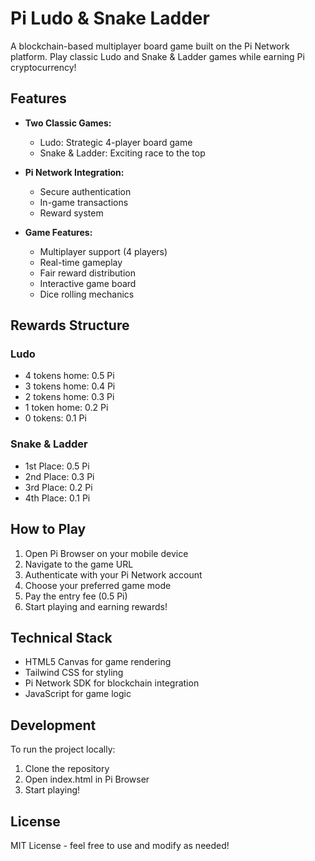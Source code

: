 # Pi Ludo & Snake Ladder

A blockchain-based multiplayer board game built on the Pi Network platform. Play classic Ludo and Snake & Ladder games while earning Pi cryptocurrency!

## Features

- **Two Classic Games:**
  - Ludo: Strategic 4-player board game
  - Snake & Ladder: Exciting race to the top

- **Pi Network Integration:**
  - Secure authentication
  - In-game transactions
  - Reward system

- **Game Features:**
  - Multiplayer support (4 players)
  - Real-time gameplay
  - Fair reward distribution
  - Interactive game board
  - Dice rolling mechanics

## Rewards Structure

### Ludo
- 4 tokens home: 0.5 Pi
- 3 tokens home: 0.4 Pi
- 2 tokens home: 0.3 Pi
- 1 token home: 0.2 Pi
- 0 tokens: 0.1 Pi

### Snake & Ladder
- 1st Place: 0.5 Pi
- 2nd Place: 0.3 Pi
- 3rd Place: 0.2 Pi
- 4th Place: 0.1 Pi

## How to Play

1. Open Pi Browser on your mobile device
2. Navigate to the game URL
3. Authenticate with your Pi Network account
4. Choose your preferred game mode
5. Pay the entry fee (0.5 Pi)
6. Start playing and earning rewards!

## Technical Stack

- HTML5 Canvas for game rendering
- Tailwind CSS for styling
- Pi Network SDK for blockchain integration
- JavaScript for game logic

## Development

To run the project locally:

1. Clone the repository
2. Open index.html in Pi Browser
3. Start playing!

## License

MIT License - feel free to use and modify as needed!